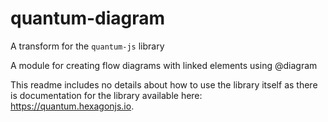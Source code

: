 # quantum-diagram

A transform for the `quantum-js` library

A module for creating flow diagrams with linked elements using @diagram

This readme includes no details about how to use the library itself as there is documentation for the library available here: https://quantum.hexagonjs.io.
